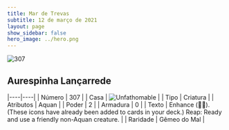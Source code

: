 ```yaml
---
title: Mar de Trevas
subtitle: 12 de março de 2021
layout: page
show_sidebar: false
hero_image: ../hero.png
---
```


![307](https://cdn.keyforgegame.com/media/card_front/pt/496_307_W2WPQ974P59R_pt.png)

## Aurespinha Lançarrede

|----|----|
| Número | 307 |
| Casa | ![Unfathomable](https://archonarcana.com/images/thumb/1/10/Unfathomable.png/22px-Unfathomable.png "Abissais") |
| Tipo | Criatura |
| Atributos | Aquan |
| Poder | 2 |
| Armadura | 0 |
| Texto | Enhance (). (These icons have already been added to cards in your deck.)  Reap: Ready and use a friendly non-Aquan creature. |
| Raridade | Gêmeo do Mal |
